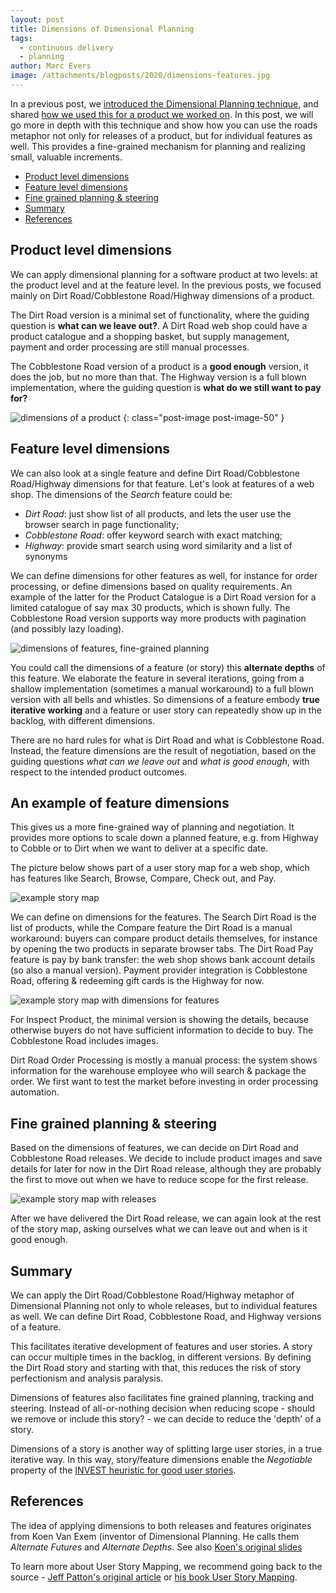 ```yaml
---
layout: post
title: Dimensions of Dimensional Planning
tags:
  - continuous delivery
  - planning
author: Marc Evers
image: /attachments/blogposts/2020/dimensions-features.jpg
---
```


In a previous post, we [introduced the Dimensional Planning
technique](/2020/09/02/dimensional-planning.html), and shared [how we used this
for a product we worked on](/2020/09/30/dimensional-planning-a-story.html). In
this post, we will go more in depth with this technique and show how you can use
the roads metaphor not only for releases of a product, but for individual
features as well. This provides a fine-grained mechanism for planning and
realizing small, valuable increments.

- [Product level dimensions](#product-level-dimensions)
- [Feature level dimensions](#feature-level-dimensions)
- [Fine grained planning & steering](#fine-grained-planning--steering)
- [Summary](#summary)
- [References](#references)

## Product level dimensions

We can apply dimensional planning for a software product at two levels: at the
product level and at the feature level. In the previous posts, we focused mainly
on Dirt Road/Cobblestone Road/Highway dimensions of a product. 

The Dirt Road version is a minimal set of functionality, where the guiding
question is **what can we leave out?**. A Dirt Road web shop could have a
product catalogue and a shopping basket, but supply management, payment and
order processing are still manual processes.

The Cobblestone Road version of a product is a **good enough** version, it does
the job, but no more than that. The Highway version is a full blown
implementation, where the guiding question is **what do we still want to pay
for?**

![dimensions of a product](/attachments/blogposts/2020/dimensions-releases.jpg)
{: class="post-image post-image-50" }

## Feature level dimensions

We can also look at a single feature and define Dirt Road/Cobblestone
Road/Highway dimensions for that feature. Let's look at features of a web shop. The dimensions of the _Search_ feature could be: 
- _Dirt Road_: just show list of all products, and lets the user use the browser search in page functionality;
- _Cobblestone Road_: offer keyword search with exact matching;
- _Highway_: provide smart search using word similarity and a list of synonyms

We can define dimensions for other features as well, for instance for order
processing, or define dimensions based on quality requirements. An example of
the latter for the Product Catalogue is a Dirt Road version for a limited
catalogue of say max 30 products, which is shown fully. The Cobblestone Road
version supports way more products with pagination (and possibly lazy loading). 

![dimensions of features, fine-grained planning](/attachments/blogposts/2020/dimensions-features.jpg)

You could call the dimensions of a feature (or story) this **alternate depths**
of this feature. We elaborate the feature in several iterations, going from a
shallow implementation (sometimes a manual workaround) to a full blown version
with all bells and whistles. So dimensions of a feature embody **true iterative
working** and a feature or user story can repeatedly show up in the backlog,
with different dimensions.

There are no hard rules for what is Dirt Road and what is Cobblestone Road.
Instead, the feature dimensions are the result of negotiation, based on the
guiding questions _what can we leave out_ and _what is good enough_, with
respect to the intended product outcomes.

## An example of feature dimensions

This gives us a more fine-grained way of planning and negotiation. It provides
more options to scale down a planned feature, e.g. from Highway to Cobble or to
Dirt when we want to deliver at a specific date. 

The picture below shows part of a user story map for a web shop, which has
features like Search, Browse, Compare, Check out, and Pay.

![example story map](/attachments/blogposts/2020/dp-story-map-1.jpg)

We can define on dimensions for the features. The Search Dirt Road is the list
of products, while the Compare feature the Dirt Road is a manual workaround:
buyers can compare product details themselves, for instance by opening the two
products in separate browser tabs. The Dirt Road Pay feature is pay by bank
transfer: the web shop shows bank account details (so also a manual version).
Payment provider integration is Cobblestone Road, offering & redeeming gift
cards is the Highway for now. 

![example story map with dimensions for features](/attachments/blogposts/2020/dp-story-map-2.jpg)

For Inspect Product, the minimal version is showing the details, because
otherwise buyers do not have sufficient information to decide to buy. The
Cobblestone Road includes images.

Dirt Road Order Processing is mostly a manual process: the system shows
information for the warehouse employee who will search & package the order. We
first want to test the market before investing in order processing automation.

## Fine grained planning & steering

Based on the dimensions of features, we can decide on Dirt Road and Cobblestone
Road releases. We decide to include product images and save details for later
for now in the Dirt Road release, although they are probably the first to move
out when we have to reduce scope for the first release.

![example story map with releases](/attachments/blogposts/2020/dp-story-map-3.jpg)

After we have delivered the Dirt Road release, we can again look at the rest of
the story map, asking ourselves what we can leave out and when is it good
enough.

## Summary

We can apply the Dirt Road/Cobblestone Road/Highway metaphor of Dimensional
Planning not only to whole releases, but to individual features as well. We can
define Dirt Road, Cobblestone Road, and Highway versions of a feature.

This facilitates iterative development of features and user stories. A story can
occur multiple times in the backlog, in different versions. By defining the Dirt
Road story and starting with that, this reduces the risk of story perfectionism
and analysis paralysis. 

Dimensions of features also facilitates fine grained planning, tracking and
steering. Instead of all-or-nothing decision when reducing scope - should we
remove or include this story? - we can decide to reduce the 'depth' of a story.

Dimensions of a story is another way of splitting large user stories, in a true
iterative way. In this way, story/feature dimensions enable the _Negotiable_
property of the [INVEST heuristic for good user
stories](https://xp123.com/articles/invest-in-good-stories-and-smart-tasks/).

## References

The idea of applying dimensions to both releases and features originates from
Koen Van Exem (inventor of Dimensional Planning. He calls them _Alternate
Futures_ and _Alternate Depths_. See also [Koen's original
slides](https://www.slideshare.net/inxin/dimensional-planning-30790935)

To learn more about User Story Mapping, we recommend going back to the source - [Jeff Patton's original article](https://www.jpattonassociates.com/the-new-backlog/) or [his book User Story Mapping](https://www.amazon.com/User-Story-Mapping-Discover-Product/dp/1491904909/ref=as_sl_pc_qf_sp_asin_til?tag=jefpatass-20&linkCode=w00&linkId=NX2UXYQEFAANOFPO&creativeASIN=1491904909).
